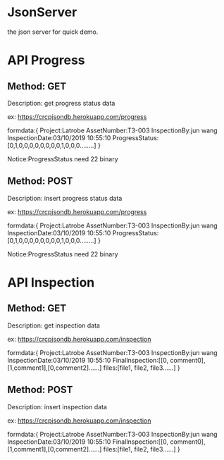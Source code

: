 # JsonServer
the json server for quick demo.

# API Progress


## Method: GET

Description: get progress status data

ex: https://crcpjsondb.herokuapp.com/progress

formdata:{
    Project:Latrobe
    AssetNumber:T3-003
    InspectionBy:jun wang
    InspectionDate:03/10/2019 10:55:10
    ProgressStatus:[0,1,0,0,0,0,0,0,0,0,1,0,0,0........]
 }
 
Notice:ProgressStatus need 22 binary 




## Method: POST

Description: insert progress status data

ex: https://crcpjsondb.herokuapp.com/progress

formdata:{
    Project:Latrobe
    AssetNumber:T3-003
    InspectionBy:jun wang
    InspectionDate:03/10/2019 10:55:10
    ProgressStatus:[0,1,0,0,0,0,0,0,0,0,1,0,0,0........]
 }
 
Notice:ProgressStatus need 22 binary 



# API Inspection


## Method: GET

Description: get inspection data

ex: https://crcpjsondb.herokuapp.com/inspection

formdata:{
    Project:Latrobe
    AssetNumber:T3-003
    InspectionBy:jun wang
    InspectionDate:03/10/2019 10:55:10
    FinalInspection:[[0, comment0],[1,comment1],[0,comment2]......]
    files:[file1, file2, file3......]
 }
 

## Method: POST

Description: insert inspection data

ex: https://crcpjsondb.herokuapp.com/inspection

formdata:{
    Project:Latrobe
    AssetNumber:T3-003
    InspectionBy:jun wang
    InspectionDate:03/10/2019 10:55:10
    FinalInspection:[[0, comment0],[1,comment1],[0,comment2]......]
    files:[file1, file2, file3......]
 }

